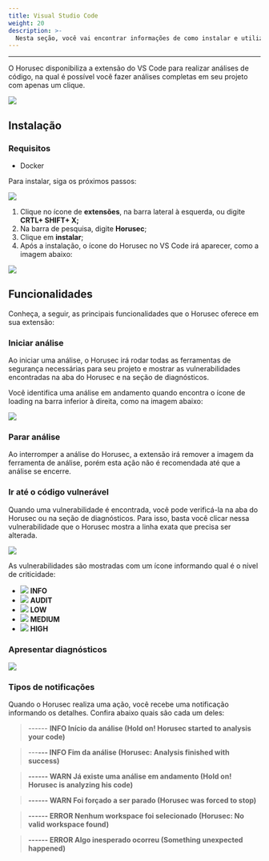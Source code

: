 ```yaml
---
title: Visual Studio Code
weight: 20
description: >-
  Nesta seção, você vai encontrar informações de como instalar e utilizar o Horusec no VsCode.
---
```


---

O Horusec disponibiliza a extensão do VS Code para realizar análises de código, na qual é possível você fazer análises completas em seu projeto com apenas um clique.

![](/docs/ptbr/extensions/vscode/1-simulation.gif)

## **Instalação**

### Requisitos

* Docker

Para instalar, siga os próximos passos: 

![](/docs/ptbr/extensions/vscode/2-horusec-not-installed.png)

1. Clique no ícone de **extensões**, na barra lateral à esquerda, ou digite **CRTL+ SHIFT+ X;**
2. Na barra de pesquisa, digite **Horusec**; 
3. Clique em **instalar**;
4. Após a instalação, o ícone do Horusec no VS Code irá aparecer, como a imagem abaixo: 

![](/docs/ptbr/extensions/vscode/3-horusec-installed.png)

## **Funcionalidades**

Conheça, a seguir, as principais funcionalidades que o Horusec oferece em sua extensão:

### **Iniciar análise**

Ao iniciar uma análise, o Horusec irá rodar todas as ferramentas de segurança necessárias para seu projeto e mostrar as vulnerabilidades encontradas na aba do Horusec e na seção de diagnósticos. 

Você identifica uma análise em andamento quando encontra o ícone de loading na barra inferior à direita, como na imagem abaixo:   

![](/docs/ptbr/extensions/vscode/4-analysis-running.png)

### **Parar análise**

Ao interromper a análise do Horusec, a extensão irá remover a imagem da ferramenta de análise, porém esta ação não é recomendada até que a análise se encerre. 

### **Ir até o código vulnerável**

Quando uma vulnerabilidade é encontrada, você pode verificá-la na aba do Horusec ou na seção de diagnósticos. Para isso, basta você clicar nessa vulnerabilidade que o Horusec mostra a linha exata que precisa ser alterada.

![](/docs/ptbr/extensions/vscode/5-vuln-found.png)

As vulnerabilidades são mostradas com um ícone informando qual é o nível de criticidade:

* ![](/docs/ptbr/extensions/vscode/7-info.svg) **INFO**
* ![](/docs/ptbr/extensions/vscode/8-audit.svg) **AUDIT**
* ![](/docs/ptbr/extensions/vscode/9-low.svg) **LOW**
* ![](/docs/ptbr/extensions/vscode/10-medium.svg) **MEDIUM**
* ![](/docs/ptbr/extensions/vscode/11-high.svg) **HIGH**

### **Apresentar diagnósticos**

![](/docs/ptbr/extensions/vscode/6-problems-to-fix.png)

### Tipos de notificações

Quando o Horusec realiza uma ação, você recebe uma notificação informando os detalhes. Confira abaixo quais são cada um deles:   


> ------ **INFO Início da análise \(Hold on! Horusec started to analysis your code\)**

> ---**--- INFO Fim da análise \(Horusec: Analysis finished with success\)**

> **------ WARN Já existe uma análise em andamento \(Hold on! Horusec is analyzing his code\)**

> **------ WARN Foi forçado a ser parado \(Horusec was forced to stop\)**

> **------ ERROR Nenhum workspace foi selecionado \(Horusec: No valid workspace found\)**

> **------ ERROR Algo inesperado ocorreu \(Something unexpected happened\)**
